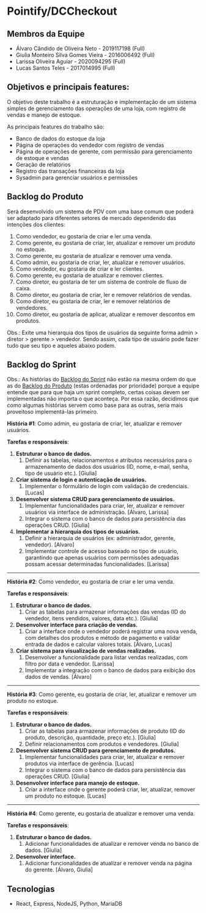 # Pointify/DCCheckout

## Membros da Equipe
- Álvaro Cândido de Oliveira Neto - 2019117198 (Full)
- Giulia Monteiro Silva Gomes Vieira - 2016006492 (Full)
- Larissa Oliveira Aguiar - 2020094295 (Full)
- Lucas Santos Teles - 2017014995 (Full)

## Objetivos e principais features:

O objetivo deste trabalho é a estruturação e implementação de um sistema simples de gerenciamento das operações de uma loja, com registro de vendas e manejo de estoque.

As principais features do trabalho são:
- Banco de dados do estoque da loja
- Página de operações do vendedor com registro de vendas
- Página de operações de gerente, com permissão para gerenciamento de estoque e vendas
- Geração de relatórios
- Registro das transações financeiras da loja
- Sysadmin para gerenciar usuários e permissões
 
## Backlog do Produto
Será desenvolvido um sistema de PDV com uma base comum que poderá ser adaptado para diferentes setores de mercado dependendo das intenções dos clientes:

1. Como vendedor, eu gostaria de criar e ler uma venda.
2. Como gerente, eu gostaria de criar, ler, atualizar e remover um produto no estoque.
3. Como gerente, eu gostaria de atualizar e remover uma venda.
4. Como admin, eu gostaria de criar, ler, atualizar e remover usuários.
5. Como vendedor, eu gostaria de criar e ler clientes.
6. Como gerente, eu gostaria de atualizar e remover clientes.
7. Como diretor, eu gostaria de ter um sistema de controle de fluxo de caixa.
8. Como diretor, eu gostaria de criar, ler e remover relatórios de vendas.
9. Como diretor, eu gostaria de criar, ler e remover relatórios de vendedores.
10. Como diretor, eu gostaria de aplicar, atualizar e remover descontos em produtos.

Obs.: Exite uma hierarquia dos tipos de usuários da seguinte forma admin > diretor > gerente > vendedor. Sendo assim, cada tipo de usuário pode fazer tudo que seu tipo e aqueles abaixo podem.

## Backlog do Sprint

Obs.: As histórias do [Backlog do Sprint](#backlog-do-sprint) não estão na mesma ordem do que as do [Backlog do Produto](#backlog-do-produto) (estas ordenadas por prioridade) porque a equipe entende que para que haja um sprint completo, certas coisas devem ser implementadas não importa o que aconteça. Por essa razão, decidimos que como algumas histórias servem como base para as outras, seria mais proveitoso implementá-las primeiro.

**História #1**: Como admin, eu gostaria de criar, ler, atualizar e remover usuários.

**Tarefas e responsáveis**:
1. **Estruturar o banco de dados.**
    1. Definir as tabelas, relacionamentos e atributos necessários para o armazenamento de dados dos usuários (ID, nome, e-mail, senha, tipo de usuário etc.). [Giulia]
2. **Criar sistema de login e autenticação de usuários.**
    1. Implementar o formulário de login com validação de credenciais. [Lucas]
3. **Desenvolver sistema CRUD para gerenciamento de usuários.**
    1. Implementar funcionalidades para criar, ler, atualizar e remover usuários via interface de administração. [Álvaro, Larissa]
    2. Integrar o sistema com o banco de dados para persistência das operações CRUD. [Giulia]
4. **Implementar a hierarquia dos tipos de usuários.**
    1. Definir a hierarquia de usuários (ex: administrador, gerente, vendedor). [Alvaro]
    2. Implementar controle de acesso baseado no tipo de usuário, garantindo que apenas usuários com permissões adequadas possam acessar determinadas funcionalidades. [Larissa]

---

**História #2**: Como vendedor, eu gostaria de criar e ler uma venda.

**Tarefas e responsáveis**:
1. **Estruturar o banco de dados.**
    1. Criar as tabelas para armazenar informações das vendas (ID do vendedor, itens vendidos, valores, data etc.). [Giulia]
2. **Desenvolver interface para criação de vendas.**
    1. Criar a interface onde o vendedor poderá registrar uma nova venda, com detalhes dos produtos e método de pagamento e validar entrada de dados e calcular valores totais. [Álvaro, Lucas]
3. **Criar sistema para visualização de vendas realizadas.**
    1. Desenvolver a funcionalidade para listar vendas realizadas, com filtro por data e vendedor. [Larissa]
    2. Implementar a integração com o banco de dados para exibição dos dados de vendas. [Álvaro]

---

**História #3**: Como gerente, eu gostaria de criar, ler, atualizar e remover um produto no estoque.

**Tarefas e responsáveis**:
1. **Estruturar o banco de dados.**
    1. Criar as tabelas para armazenar informações de produto (ID do produto, descrição, quantidade, preço etc.). [Giulia]
    2. Definir relacionamentos com produtos e vendedores. [Giulia]
2. **Desenvolver sistema CRUD para gerenciamento de produtos.**
    1. Implementar funcionalidades para criar, ler, atualizar e remover produtos via interface de gerência. [Lucas]
    2. Integrar o sistema com o banco de dados para persistência das operações CRUD. [Giulia]
3. **Desenvolver interface para manejo de estoque.**
    1. Criar a interface onde o gerente poderá criar, ler,  atualizar,  remover um produto no estoque. [Lucas]

---

**História #4**: Como gerente, eu gostaria de atualizar e remover uma venda.

**Tarefas e responsáveis**:
1. **Estruturar o banco de dados.**
    1. Adicionar funcionalidades de atualizar e remover venda no banco de dados. [Giulia]
2. **Desenvolver interface.**
    1. Adicionar funcionalidades de atualizar e remover venda na página do gerente. [Álvaro, Giulia]

## Tecnologias
- React, Express, NodeJS, Python, MariaDB
